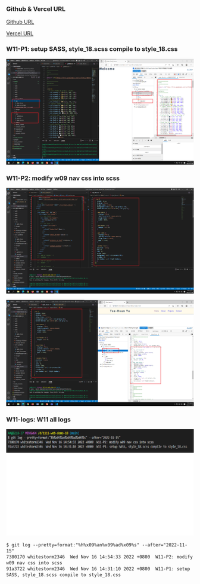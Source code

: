### Github & Vercel URL

[Github URL](https://github.com/whitestorm2346/1111-web-demo-18)

[Vercel URL](https://1111-web-demo-18-m55w.vercel.app/)

### W11-P1: setup SASS, style_18.scss compile to style_18.css

![](w11-p1.png)

### W11-P2: modify w09 nav css into scss

![](w11-p2-1.png)

![](w11-p2-2.png)

### W11-logs: W11 all logs

![](w11-logs.png)

```
$ git log --pretty=format:"%h%x09%an%x09%ad%x09%s" --after="2022-11-15"
7380170 whitestorm2346  Wed Nov 16 14:54:33 2022 +0800  W11-P2: modify w09 nav css into scss
91a3722 whitestorm2346  Wed Nov 16 14:31:10 2022 +0800  W11-P1: setup SASS, style_18.scss compile to style_18.css
```
